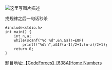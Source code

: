 ![这里写图片描述](http://img.blog.csdn.net/20160601014716607)

找规律之后一句话秒杀

```
#include<stdio.h>
int main() {
	int n,a;
	while(scanf("%d %d",&n,&a)!=EOF)
		printf("%d\n",a&1?(a-1)/2+1:(n-a)/2+1);
	return 0;
}
```

题目地址:[【CodeForces】[638A]Home Numbers](http://codeforces.com/problemset/problem/638/A)